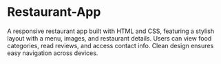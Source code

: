# Restaurant-App
A responsive restaurant app built with HTML and CSS, featuring a stylish layout with a menu, images, and restaurant details. Users can view food categories, read reviews, and access contact info. Clean design ensures easy navigation across devices.
